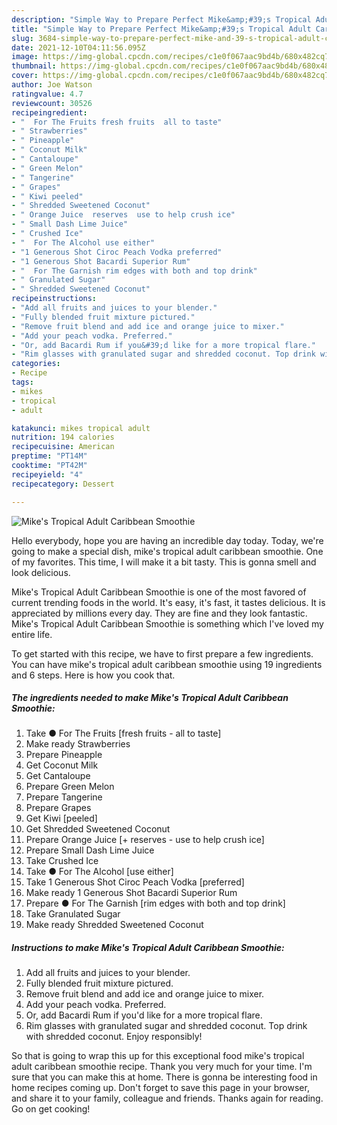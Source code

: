 ```yaml
---
description: "Simple Way to Prepare Perfect Mike&amp;#39;s Tropical Adult Caribbean Smoothie"
title: "Simple Way to Prepare Perfect Mike&amp;#39;s Tropical Adult Caribbean Smoothie"
slug: 3684-simple-way-to-prepare-perfect-mike-and-39-s-tropical-adult-caribbean-smoothie
date: 2021-12-10T04:11:56.095Z
image: https://img-global.cpcdn.com/recipes/c1e0f067aac9bd4b/680x482cq70/mikes-tropical-adult-caribbean-smoothie-recipe-main-photo.jpg
thumbnail: https://img-global.cpcdn.com/recipes/c1e0f067aac9bd4b/680x482cq70/mikes-tropical-adult-caribbean-smoothie-recipe-main-photo.jpg
cover: https://img-global.cpcdn.com/recipes/c1e0f067aac9bd4b/680x482cq70/mikes-tropical-adult-caribbean-smoothie-recipe-main-photo.jpg
author: Joe Watson
ratingvalue: 4.7
reviewcount: 30526
recipeingredient:
- "  For The Fruits fresh fruits  all to taste"
- " Strawberries"
- " Pineapple"
- " Coconut Milk"
- " Cantaloupe"
- " Green Melon"
- " Tangerine"
- " Grapes"
- " Kiwi peeled"
- " Shredded Sweetened Coconut"
- " Orange Juice  reserves  use to help crush ice"
- " Small Dash Lime Juice"
- " Crushed Ice"
- "  For The Alcohol use either"
- "1 Generous Shot Ciroc Peach Vodka preferred"
- "1 Generous Shot Bacardi Superior Rum"
- "  For The Garnish rim edges with both and top drink"
- " Granulated Sugar"
- " Shredded Sweetened Coconut"
recipeinstructions:
- "Add all fruits and juices to your blender."
- "Fully blended fruit mixture pictured."
- "Remove fruit blend and add ice and orange juice to mixer."
- "Add your peach vodka. Preferred."
- "Or, add Bacardi Rum if you&#39;d like for a more tropical flare."
- "Rim glasses with granulated sugar and shredded coconut. Top drink with shredded coconut. Enjoy responsibly!"
categories:
- Recipe
tags:
- mikes
- tropical
- adult

katakunci: mikes tropical adult 
nutrition: 194 calories
recipecuisine: American
preptime: "PT14M"
cooktime: "PT42M"
recipeyield: "4"
recipecategory: Dessert

---
```



![Mike&#39;s Tropical Adult Caribbean Smoothie](https://img-global.cpcdn.com/recipes/c1e0f067aac9bd4b/680x482cq70/mikes-tropical-adult-caribbean-smoothie-recipe-main-photo.jpg)

Hello everybody, hope you are having an incredible day today. Today, we're going to make a special dish, mike&#39;s tropical adult caribbean smoothie. One of my favorites. This time, I will make it a bit tasty. This is gonna smell and look delicious.



Mike&#39;s Tropical Adult Caribbean Smoothie is one of the most favored of current trending foods in the world. It's easy, it's fast, it tastes delicious. It is appreciated by millions every day. They are fine and they look fantastic. Mike&#39;s Tropical Adult Caribbean Smoothie is something which I've loved my entire life.


To get started with this recipe, we have to first prepare a few ingredients. You can have mike&#39;s tropical adult caribbean smoothie using 19 ingredients and 6 steps. Here is how you cook that.

<!--inarticleads1-->

##### The ingredients needed to make Mike&#39;s Tropical Adult Caribbean Smoothie:

1. Take  ● For The Fruits [fresh fruits - all to taste]
1. Make ready  Strawberries
1. Prepare  Pineapple
1. Get  Coconut Milk
1. Get  Cantaloupe
1. Prepare  Green Melon
1. Prepare  Tangerine
1. Prepare  Grapes
1. Get  Kiwi [peeled]
1. Get  Shredded Sweetened Coconut
1. Prepare  Orange Juice [+ reserves - use to help crush ice]
1. Prepare  Small Dash Lime Juice
1. Take  Crushed Ice
1. Take  ● For The Alcohol [use either]
1. Take 1 Generous Shot Ciroc Peach Vodka [preferred]
1. Make ready 1 Generous Shot Bacardi Superior Rum
1. Prepare  ● For The Garnish [rim edges with both and top drink]
1. Take  Granulated Sugar
1. Make ready  Shredded Sweetened Coconut




<!--inarticleads2-->

##### Instructions to make Mike&#39;s Tropical Adult Caribbean Smoothie:

1. Add all fruits and juices to your blender.
1. Fully blended fruit mixture pictured.
1. Remove fruit blend and add ice and orange juice to mixer.
1. Add your peach vodka. Preferred.
1. Or, add Bacardi Rum if you&#39;d like for a more tropical flare.
1. Rim glasses with granulated sugar and shredded coconut. Top drink with shredded coconut. Enjoy responsibly!




So that is going to wrap this up for this exceptional food mike&#39;s tropical adult caribbean smoothie recipe. Thank you very much for your time. I'm sure that you can make this at home. There is gonna be interesting food in home recipes coming up. Don't forget to save this page in your browser, and share it to your family, colleague and friends. Thanks again for reading. Go on get cooking!
